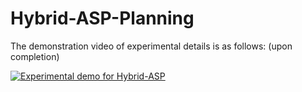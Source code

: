 # Hybrid-ASP-Planning


The demonstration video of experimental details is as follows: (upon completion)


[![Experimental demo for Hybrid-ASP](https://res.cloudinary.com/marcomontalbano/image/upload/v1632073027/video_to_markdown/images/youtube--GyPac81eDjs-c05b58ac6eb4c4700831b2b3070cd403.jpg)](https://youtu.be/GyPac81eDjs "Experimental demo for Hybrid-ASP")





